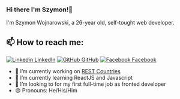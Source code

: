 <!--
**Szymulcio/szymulcio** is a ✨ _special_ ✨ repository because its `README.md` (this file) appears on your GitHub profile.

Here are some ideas to get you started:

- 🔭 I’m currently working on ...
- 🌱 I’m currently learning ...
- 👯 I’m looking to collaborate on ...
- 🤔 I’m looking for help with ...
- 💬 Ask me about ...
- 📫 How to reach me: ...
- 😄 Pronouns: ...
- ⚡ Fun fact: ...
-->


### Hi there I'm Szymon!👋
I'm Szymon Wojnarowski, a 26-year old, self-tought web developer. <br>
## 📫 How to reach me: 
[![Linkedin](https://i.stack.imgur.com/gVE0j.png) LinkedIn](https://www.linkedin.com/in/swojnarowski) [![GitHub](https://i.stack.imgur.com/tskMh.png) GitHub](https://github.com/szymulcio) [![Facebook](http://i.imgur.com/fep1WsG.png) Facebook](https://www.facebook.com/szymon.wojnarowski)<br>

- 🔭 I’m currently working on [REST Countries](https://github.com/Szymulcio/REST-Countries-API)
- 🌱 I’m currently learning ReactJS and Javascript
- 👯 I’m looking to for my first full-time job as fronted developer
- 😄 Pronouns: He/His/Him
